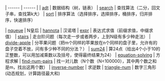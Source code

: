 | ------ | ------ |
| [adt](./adt) | 数据结构（树，链表）
| [search](./search) | 查找算法（二分，回文子串，查找第k大）
| [sort](./sort) | 排序算法（选择排序，选择排序，桶排序，归并排序，快速排序）

| [nqueue](./nqueue) | N皇后
| [hannota](./hannota) | 汉诺塔
| [expr](./expr) | 表达式求值（前缀求值，中缀求值）
| [stairs](./stairs) | 走台阶问题（每次走一步或者两步，上到N级有多少种走法）
| [divide-apple](./divide-apple) | 分苹果问题（把m个同样的苹果放在n个同样的盘子里，允许有的盘子空着不放，问有多少种不同的分法？）
| [sum24](./sum24) | 算24点（给出4个小于10的正整数，可以用加减乘数以及括号，使得最终结果为24）
| [equation-solving](./equation-solving) | 方程求解
| [find-num-pairs](./find-num-pairs) | 找一对儿数（N个数（N<100000），其中两个数之和是m，找出这两个数）
| [inverse-number](./inverse-number) | 求逆数
| [triangle-num](./triangle-num) | 数字三角形(动态规划，计算路径最大和)